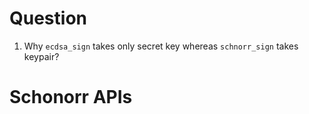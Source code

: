 # Question
1. Why `ecdsa_sign` takes only secret key whereas `schnorr_sign` takes keypair?

# Schonorr APIs
